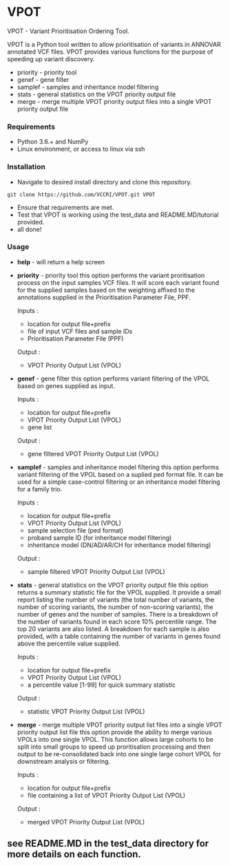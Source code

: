 # VPOT
VPOT - Variant Prioritisation Ordering Tool. 

VPOT is a Python tool written to allow prioritisation of variants in ANNOVAR annotated VCF files. VPOT provides various functions for the purpose of speeding up variant discovery.
* priority  - priority tool
* genef     - gene filter
* samplef   - samples and inheritance model filtering
* stats     - general statistics on the VPOT priority output file
* merge     - merge multiple VPOT priority output files into a single VPOT priority output file

### Requirements
* Python 3.6.+ and NumPy
* Linux environment, or access to linux via ssh

### Installation
* Navigate to desired install directory and clone this repository.

 `git clone https://github.com/VCCRI/VPOT.git VPOT`

* Ensure that requirements are met. 
* Test that VPOT is working using the test_data and README.MD/tutorial provided.
* all done!

### Usage 

* **help**  -   will return a help screen                        
        
 * **priority**  - priority tool
    this option performs the variant proritisation process on the input samples VCF files. It will score each variant found for the supplied samples based on the weighting affixed to the annotations supplied in the Prioritisation Parameter File, PPF.
    
    Inputs :
    * location for output file+prefix
    * file of input VCF files and sample IDs
    * Prioritisation Parameter File (PPF)
    
    Output :
    * VPOT Priority Output List (VPOL)

* **genef**     - gene filter
   this option performs variant filtering of the VPOL based on genes supplied as input.
    
    Inputs :
    * location for output file+prefix
    * VPOT Priority Output List (VPOL)
    * gene list
    
    Output :
    * gene filtered VPOT Priority Output List (VPOL)     

* **samplef**   - samples and inheritance model filtering
   this option performs variant filtering of the VPOL based on a suplied ped format file. It can be used for a simple case-control filtering or an inheritance model filtering for a family trio.
    
    Inputs :
    * location for output file+prefix
    * VPOT Priority Output List (VPOL)
    * sample selection file (ped format)
    * proband sample ID (for inheritance model filtering)
    * inheritance model (DN/AD/AR/CH for inheritance model filtering)
    
    Output :
    * sample filtered VPOT Priority Output List (VPOL) 

* **stats**     - general statistics on the VPOT priority output file
       this option returns a summary statistic file for the VPOL supplied. It provide a small report listing the number of variants (the total number of variants, the number of scoring variants, the number of non-scoring variants), the number of genes and the number of samples. There is a breakdown of the number of variants found in each score 10% percentile range. The top 20 variants are also listed. A breakdown for each sample is also provided, with a table containing the number of variants in genes found above the percentile value supplied.
    
    Inputs :
    * location for output file+prefix
    * VPOT Priority Output List (VPOL)
    * a percentile value [1-99] for quick summary statistic
    
    Output :
    * statistic VPOT Priority Output List (VPOL) 

* **merge**     - merge multiple VPOT priority output list files into a single VPOT priority output list file
       this option provide the ability to merge various VPOLs into one single VPOL. This function allows large cohorts to be split into small groups to speed up proritisation processing and then output to be re-consolidated back into one single large cohort VPOL for downstream analysis or filtering.     
       
    Inputs :
    * location for output file+prefix
    * file containing a list of VPOT Priority Output List (VPOL)
        
    Output :
    * merged VPOT Priority Output List (VPOL) 
                                                                                                                                  
## see README.MD in the test_data directory for more details on each function.

